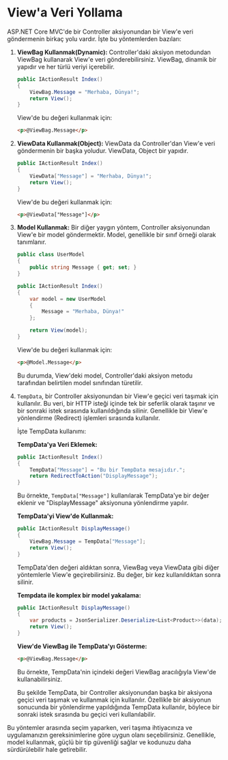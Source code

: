 ﻿# View'a Veri Yollama

ASP.NET Core MVC'de bir Controller aksiyonundan bir View'e veri göndermenin birkaç yolu vardır. İşte bu yöntemlerden bazıları:

1. **ViewBag Kullanmak(Dynamic):**
   Controller'daki aksiyon metodundan ViewBag kullanarak View'e veri gönderebilirsiniz. ViewBag, dinamik bir yapıdır ve her türlü veriyi içerebilir.

   ```csharp
   public IActionResult Index()
   {
       ViewBag.Message = "Merhaba, Dünya!";
       return View();
   }
   ```

   View'de bu değeri kullanmak için:

   ```html
   <p>@ViewBag.Message</p>
   ```

2. **ViewData Kullanmak(Object):**
   ViewData da Controller'dan View'e veri göndermenin bir başka yoludur. ViewData, Object bir yapıdır.

   ```csharp
   public IActionResult Index()
   {
       ViewData["Message"] = "Merhaba, Dünya!";
       return View();
   }
   ```

   View'de bu değeri kullanmak için:

   ```html
   <p>@ViewData["Message"]</p>
   ```

3. **Model Kullanmak:**
   Bir diğer yaygın yöntem, Controller aksiyonundan View'e bir model göndermektir. Model, genellikle bir sınıf örneği olarak tanımlanır.

   ```csharp
   public class UserModel
   {
       public string Message { get; set; }
   }

   public IActionResult Index()
   {
       var model = new UserModel
       {
           Message = "Merhaba, Dünya!"
       };

       return View(model);
   }
   ```

   View'de bu değeri kullanmak için:

   ```html
   <p>@Model.Message</p>
   ```

   Bu durumda, View'deki model, Controller'daki aksiyon metodu tarafından belirtilen model sınıfından türetilir.
4. `TempData`, bir Controller aksiyonundan bir View'e geçici veri taşımak için kullanılır. Bu veri, bir HTTP isteği içinde tek bir seferlik olarak taşınır ve bir sonraki istek sırasında kullanıldığında silinir. Genellikle bir View'e yönlendirme (Redirect) işlemleri sırasında kullanılır.

	İşte TempData kullanımı:

	**TempData'ya Veri Eklemek:**
   ```csharp
   public IActionResult Index()
   {
       TempData["Message"] = "Bu bir TempData mesajıdır.";
       return RedirectToAction("DisplayMessage");
   }
   ```

   Bu örnekte, `TempData["Message"]` kullanılarak TempData'ye bir değer eklenir ve "DisplayMessage" aksiyonuna yönlendirme yapılır.

	**TempData'yi View'de Kullanmak:**
   ```csharp
   public IActionResult DisplayMessage()
   {
       ViewBag.Message = TempData["Message"];
       return View();
   }
   ```

   TempData'den değeri aldıktan sonra, ViewBag veya ViewData gibi diğer yöntemlerle View'e geçirebilirsiniz. Bu değer, bir kez kullanıldıktan sonra silinir.
   
   **Tempdata ile komplex bir model yakalama:**
   ```csharp
   public IActionResult DisplayMessage()
   {
	   var products = JsonSerializer.Deserialize<List<Product>>(data);
       return View();
   }
   ```

	**View'de ViewBag ile TempData'yı Gösterme:**
   ```html
   <p>@ViewBag.Message</p>
   ```

   Bu örnekte, TempData'nin içindeki değeri ViewBag aracılığıyla View'de kullanabilirsiniz.

	Bu şekilde TempData, bir Controller aksiyonundan başka bir aksiyona geçici veri taşımak ve kullanmak için kullanılır. Özellikle bir aksiyonun sonucunda bir yönlendirme yapıldığında TempData kullanılır, böylece bir sonraki istek sırasında bu geçici veri kullanılabilir.

Bu yöntemler arasında seçim yaparken, veri taşıma ihtiyacınıza ve uygulamanızın gereksinimlerine göre uygun olanı seçebilirsiniz. Genellikle, model kullanmak, güçlü bir tip güvenliği sağlar ve kodunuzu daha sürdürülebilir hale getirebilir.
